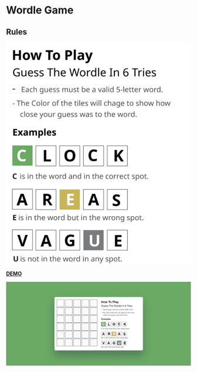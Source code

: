 #   Wordle Game



##  Rules
<p aling="center">
    <img src="rules.svg">
</p>



[**DEMO**](https://mss-wordle-game.netlify.app/)
<p aling="center">
    <img src="preview.png" alt="">
</p>
